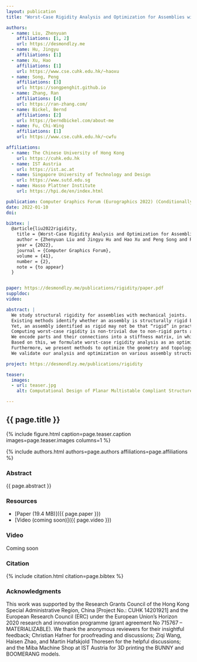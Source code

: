 ```yaml
---
layout: publication
title: "Worst-Case Rigidity Analysis and Optimization for Assemblies with Mechanical Joints"

authors:
  - name: Liu, Zhenyuan
    affiliations: [1, 2]
    url: https://desmondlzy.me
  - name: Hu, Jingyu
    affiliations: [1]
  - name: Xu, Hao
    affiliations: [1]
    url: https://www.cse.cuhk.edu.hk/~haoxu
  - name: Song, Peng
    affiliations: [3]
    url: https://songpenghit.github.io
  - name: Zhang, Ran
    affiliations: [4]
    url: https://ran-zhang.com/
  - name: Bickel, Bernd
    affiliations: [2]
    url: https://berndbickel.com/about-me
  - name: Fu, Chi-Wing
    affiliations: [1]
    url: https://www.cse.cuhk.edu.hk/~cwfu

affiliations:
  - name: The Chinese University of Hong Kong
    url: https://cuhk.edu.hk
  - name: IST Austria
    url: https://ist.ac.at
  - name: Singapore University of Technology and Design
    url: https://www.sutd.edu.sg
  - name: Hasso Plattner Institute
    url: https://hpi.de/en/index.html

publication: Computer Graphics Forum (Eurographics 2022) (Conditionally accepted)
date: 2022-01-10
doi: 

bibtex: |
  @article{liu2022rigidity,
    title = {Worst-Case Rigidity Analysis and Optimization for Assemblies with Mechanical Joints},
    author = {Zhenyuan Liu and Jingyu Hu and Hao Xu and Peng Song and Ran Zhang and Bernd Bickel and Chi-Wing Fu},
    year = {2022},
    journal = {Computer Graphics Forum}, 
    volume = {41},
    number = {2},
    note = {to appear}
  }


paper: https://desmondlzy.me/publications/rigidity/paper.pdf
suppldoc: 
video: 

abstract: |
  We study structural rigidity for assemblies with mechanical joints.
  Existing methods identify whether an assembly is structurally rigid by assuming parts are perfectly rigid.
  Yet, an assembly identified as rigid may not be that “rigid” in practice, and existing methods cannot quantify how rigid an assembly is. We address this limitation by developing a new measure, worst-case rigidity, to quantify the rigidity of an assembly as the largest possible deformation that the assembly undergoes for arbitrary external loads of fixed magnitude.
  Computing worst-case rigidity is non-trivial due to non-rigid parts and different joint types.
  We encode parts and their connections into a stiffness matrix, in which parts are modeled as deformable objects and joints as soft constraints. 
  Based on this, we formulate worst-case rigidity analysis as an optimization that seeks the worst-case deformation of an assembly for arbitrary external loads. 
  Furthermore, we present methods to optimize the geometry and topology of various assemblies to enhance their rigidity, as guided by our rigidity measure. 
  We validate our analysis and optimization on various assembly structures with fabrication.

project: https://desmondlzy.me/publications/rigidity

teaser:
  images:
  - url: teaser.jpg
    alt: Computational Design of Planar Multistable Compliant Structures (Teaser Image)

---
```


## {{ page.title }}

{% include figure.html caption=page.teaser.caption images=page.teaser.images columns=1 %}

{% include authors.html authors=page.authors affiliations=page.affiliations %}

<!-- {% include publication.html publication=page.publication url=page.doi %} -->

### Abstract

{{ page.abstract }}

### Resources

* [Paper (19.4 MB)]({{ page.paper }})
* [Video (coming soon)]({{ page.video }})

<!--
* [Official publisher page]({{page.doi}}) &nbsp; [![ACM](ACM_logo.svg){: width="40x"}]({{page.doi}})
-->

### Video

Coming soon

### Citation

{% include citation.html citation=page.bibtex %}


### Acknowledgments
This work was supported by the Research Grants Council of the Hong Kong Special Administrative Region, China [Project No.: CUHK 14201921] and the European Research Council (ERC) under the European Union’s Horizon 2020 research and innovation programme (grant agreement No 715767 – MATERIALIZABLE). We thank the anonymous reviewers for their insightful feedback; Christian Hafner for proofreading and discussions; Ziqi Wang, Haisen Zhao, and Martin Hafskjold Thoresen for the helpful discussions; and the Miba Machine Shop at IST Austria for 3D printing the BUNNY and BOOMERANG models.
